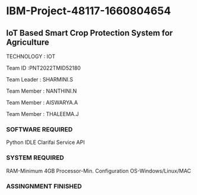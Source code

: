 # IBM-Project-48117-1660804654
## IoT Based Smart Crop Protection System for Agriculture

TECHNOLOGY : IOT

Team ID :PNT2022TMID52180

Team Leader : SHARMINI.S

Team Member : NANTHINI.N

Team Member : AISWARYA.A

Team Member : THALEEMA.J

### SOFTWARE REQUIRED

Python IDLE Clarifai Service API

### SYSTEM REQUIRED

RAM-Minimum 4GB Processor-Min. Configuration OS-Windows/Linux/MAC

### ASSINGNMENT FINISHED
